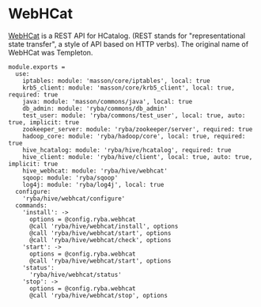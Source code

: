 
# WebHCat

[WebHCat](https://cwiki.apache.org/confluence/display/Hive/WebHCat) is a REST API for HCatalog. (REST stands for "representational state transfer", a style of API based on HTTP verbs).  The original name of WebHCat was Templeton.

    module.exports =
      use:
        iptables: module: 'masson/core/iptables', local: true
        krb5_client: module: 'masson/core/krb5_client', local: true, required: true
        java: module: 'masson/commons/java', local: true
        db_admin: module: 'ryba/commons/db_admin'
        test_user: module: 'ryba/commons/test_user', local: true, auto: true, implicit: true
        zookeeper_server: module: 'ryba/zookeeper/server', required: true
        hadoop_core: module: 'ryba/hadoop/core', local: true, required: true
        hive_hcatalog: module: 'ryba/hive/hcatalog', required: true
        hive_client: module: 'ryba/hive/client', local: true, auto: true, implicit: true
        hive_webhcat: module: 'ryba/hive/webhcat'
        sqoop: module: 'ryba/sqoop'
        log4j: module: 'ryba/log4j', local: true
      configure:
        'ryba/hive/webhcat/configure'
      commands:
        'install': ->
          options = @config.ryba.webhcat
          @call 'ryba/hive/webhcat/install', options
          @call 'ryba/hive/webhcat/start', options
          @call 'ryba/hive/webhcat/check', options
        'start': ->
          options = @config.ryba.webhcat
          @call 'ryba/hive/webhcat/start', options
        'status':
          'ryba/hive/webhcat/status'
        'stop': ->
          options = @config.ryba.webhcat
          @call 'ryba/hive/webhcat/stop', options
